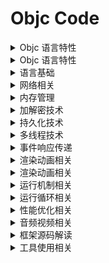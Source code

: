# Objc Code

<details>
<summary> Objc 语言特性 </summary>
  
</details>

<details>
<summary> Objc 语言特性 </summary>
  
</details>

<details>
<summary> 语言基础 </summary>
  
</details>

<details>
<summary> 网络相关 </summary>
  
</details>

<details>
<summary> 内存管理 </summary>
  
</details>


<details>
<summary> 加解密技术 </summary>
  
</details>

<details>
<summary> 持久化技术 </summary>
  
</details>

<details>
<summary> 多线程技术 </summary>
  
</details>

<details>
<summary> 事件响应传递 </summary>
  
</details>

<details>
<summary> 渲染动画相关 </summary>
  
</details>

<details>
<summary> 渲染动画相关 </summary>
  
</details>

<details>
<summary> 运行机制相关 </summary>
  
</details>

<details>
<summary> 运行循环相关 </summary>
  
</details>

<details>
<summary> 性能优化相关 </summary>
  
</details>

<details>
<summary> 音频视频相关 </summary>
  
</details>

<details>
<summary> 框架源码解读 </summary>
  
</details>

<details>
<summary> 工具使用相关 </summary>
  
</details>

